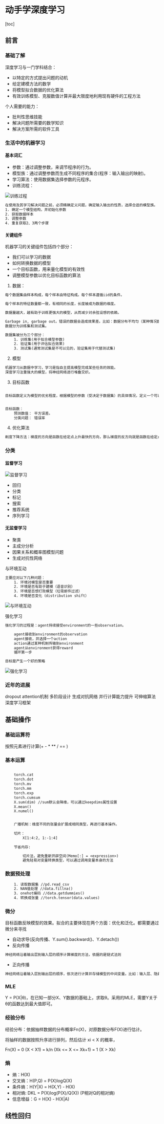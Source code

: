 # 动手学深度学习

[toc]

## 前言

### 基础了解

深度学习与一门学科结合：

+ 以特定的方式提出问题的动机
+ 给定建模方法的数学
+ 将模型拟合数据的优化算法
+ 有效训练模型、克服数值计算并最大限度地利用现有硬件的工程方法

个人需要的能力：

+ 批判性思维技能
+ 解决问题所需要的数学知识
+ 解决方案所需的软件工具

### 生活中的机器学习

#### 基本词汇

+ 参数：通过调整参数，来调节程序的行为。
+ 模型族：通过调整参数而生成不同程序的集合(程序：输入输出的映射)。
+ 学习算法：使用数据集选择参数的元程序。
+ 训练流程：

![训练过程](./.img/2022-01-15_01-16.png)

```txt
在使用及其学习解决问题之前，必须精确定义问题，确定输入输出的性质，选择合适的模型族。
1. 确定一个模型结构，并初始化参数
2. 获取数据样本
3. 调整参数
4. 重复获取2、3两个步骤
```


#### 关键组件

机器学习的关键组件包括四个部分：

+ 我们可以学习的数据
+ 如何转换数据的模型
+ 一个目标函数，用来量化模型的有效性
+ 调整模型参数以优化目标函数的算法

1. 数据：

```txt
每个数据集由样本构成，每个样本由特征构成。每个样本遵循iid的条件。

每个样本的特征数量都一致，有相同的长度，长度被成为数据的维度。

数据量越大，越有助于训练更强大的模型，从而减少对余弦设想的依赖。

Garbage in, garbage out。错误的数据会造成效果差。比如：数据分布不均匀（某种情况数据量少）；数据本身有偏见（数据本身就存在偏见，低质量）。
数据分为训练集和测试集。

数据集被分为三个部分：
    1. 训练集(用于拟合模型参数)
    2. 验证集(用于评估拟合效果)
    3. 测试集(通常测试集是不可以见的，验证集用于代替测试集)
```

2. 模型


```txt
机器学习从数据中学习，学习是指自主提高模型完成某些任务的效能。
深度学习注重强大的模型，将神经网络进行堆叠交织。
```

3. 目标函数

```txt

目标函数定义为模型的优劣程度，根据模型的参数（受决定于数据集）的具体情况，定义一个可以优化的目标函数，寻找到最佳的模型。


目标函数：
    预测数值： 平方误差。
    分类问题： 错误率
```

4. 优化算法

```txt
剃度下降方法：梯度的方向是函数在给定点上升最快的方向，那么梯度的反方向就是函数在给定点下降最快的方向
```
### 分类

#### 监督学习

![监督学习](./.img/2022-01-15_03-16.png)

+ 回归
+ 分类
+ 标记
+ 搜索
+ 推荐系统
+ 序列学习

#### 无监督学习

+ 聚类
+ 主成分分析
+ 因果关系和概率图模型问题
+ 生成对抗性网络

与环境互动

```txt
主要应对以下几种问题：
    1. 环境对模型是否重要
    2. 环境是否有助于建模（语音识别）
    3. 环境是否想打败模型（垃圾邮件过滤）
    4. 环境是否变化（distribution shift）
```

![与环境互动](./.img/2022-01-15_03-19.png)

强化学习


```txt
强化学习的过程是：agent持续接受environment的一些observation。

    agent接收到environment的observation
    agent接收，并选择一个action
    action通过某种机制传输到environment
    agent从environment获得reward
    循环第一步

目标是产生一个好的策略
```

![强化学习](./.img/2022-01-15_03-22.png)

### 近年的进展

dropout
attention机制
多阶段设计
生成对抗网络
并行计算能力提升
可伸缩算法
深度学习框架

## 基础操作

### 基础运算符

按照元素进行计算(+ - * ** / == )

### 基本运算

```txt

    torch.cat
    torch.dot
    torch.mv
    torch.mm
    torch.exp
    torch.cumsum
    X.sum(dim) //sum默认会降维，可以通过keepdims属性设置
    X.mean()
    X.numel()


    广播机制：维度不同的张量会扩展成相同类型，再进行基本操作。
    
    切片：
        X[1:4:2, 1:-1:4]
    
    节省内存:

        切片法，避免重新开辟空间(Memo[:] = <expression>)
        避免轻易对变量转换类型，可以通过调用变量本身的方法

```

### 数据预处理

```txt
    1. 读取数据集 //pd.read_csv
    2. NAN值处理 //data.fillna()
    3. onehot编码 //data.getdummies()
    4. 转换成张量 //torch.tensor(data.values)
```

### 微分

目标函数反映模型的效果。拟合的主要体现在两个方面：优化和泛化。都需要通过微分来寻找

+ 自动求导(反向传播、Y.sum().backward()、Y.detach())
+ 反向传播

```txt
神经网络沿着输出层到输入层的顺序计算梯度的方法，依据的是链式法则

```

+ 正向传播

```txt
神经网络沿着输入层到输出层的顺序，依次进行计算并存储模型的中间变量。比如：输入层、隐藏层、输出层、loss。
```

### MLE

Y = P(X|θ)，在已知一部分X、Y数据的基础上，求取θ。采用的MLE，需要Y关于θ的函数达到最大值即可。


### 经验分布

经验分布：依据抽样数据的分布概率Fn(X)，对原数据分布F(X)进行估计。

将抽样的数据按照升序进行排列，然后估计 xi < X 的概率，

Fn(X) = 0 (X < X1)
      = k/n (Xk <= X <= Xk+1)
      = 1 (X > Xk)
  


### 熵
+ 熵：H(X)
+ 交叉熵：H(P,Q) = P(X)logQ(X)
+ 条件熵：H(Y|X) = H(X,Y) - H(X)
+ 相对熵: DKL = P(X)log(P(X)/Q(X)) (P相对Q的相对熵)
+ 信息增益：G = H(X) - H(X|A)
## 线性回归
